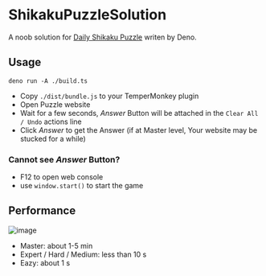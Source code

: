 # ShikakuPuzzleSolution

A noob solution for [Daily Shikaku Puzzle](https://shikakuofthe.day/master) writen by Deno.

## Usage

```
deno run -A ./build.ts
```

- Copy `./dist/bundle.js` to your TemperMonkey plugin
- Open Puzzle website
- Wait for a few seconds, *Answer* Button will be attached in the `Clear All / Undo` actions line
- Click *Answer* to get the Answer (if at Master level, Your website may be stucked for a while)

### Cannot see *Answer* Button?

- F12 to open web console
- use `window.start()` to start the game

## Performance

![image](https://github.com/user-attachments/assets/e507549f-e57b-4b3f-bb7c-592fd6e88062)

- Master: about 1-5 min
- Expert / Hard / Medium: less than 10 s
- Eazy: about 1 s
